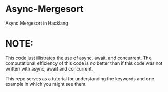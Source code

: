 # Async-Mergesort
Async Mergesort in Hacklang

# NOTE:
This code just illistrates the use of async, await, and concurrent. The computational efficiency of this code is no better than if this code was not written with async, await and concurrent. 

This repo serves as a tutorial for understanding the keywords and one example in which you might see them. 
